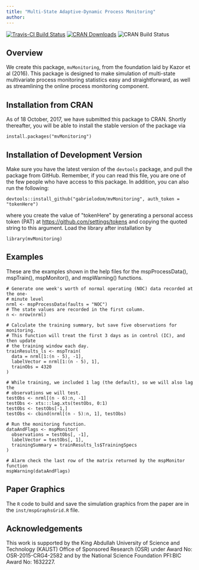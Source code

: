 ```yaml
---
title: "Multi-State Adaptive-Dynamic Process Monitoring"
author: 
---
```



[![Travis-CI Build Status](https://travis-ci.org/gabrielodom/mvMonitoring.svg?branch=master)](https://travis-ci.org/gabrielodom/mvMonitoring)
[![CRAN Downloads](https://cranlogs.r-pkg.org/badges/grand-total/mvMonitoring)](https://cranlogs.r-pkg.org/badges/grand-total/mvMonitoring)
![CRAN Build Status](http://www.r-pkg.org/badges/version/mvMonitoring)

## Overview
We create this package, `mvMonitoring`, from the foundation laid by Kazor et al (2016). This package is designed to make simulation of multi-state multivariate process monitoring statistics easy and straightforward, as well as streamlining the online process monitoring component.

## Installation from CRAN
As of 18 October, 2017, we have submitted this package to CRAN. Shortly thereafter, you will be able to install the stable version of the package via
```
install.packages("mvMonitoring")
```

## Installation of Development Version
Make sure you have the latest version of the `devtools` package, and pull the package from GitHub. Remember, if you can read this file, you are one of the few people who have access to this package. In addition, you can also run the following:
```
devtools::install_github("gabrielodom/mvMonitoring", auth_token = "tokenHere")
```

where you create the value of "tokenHere" by generating a personal access token (PAT) at https://github.com/settings/tokens and copying the quoted string to this argument.
Load the library after installation by
```
library(mvMonitoring)
```

## Examples
These are the examples shown in the help files for the mspProcessData(), mspTrain(), mspMonitor(), and mspWarning() functions.
```
# Generate one week's worth of normal operating (NOC) data recorded at the one-
# minute level
nrml <- mspProcessData(faults = "NOC")
# The state values are recorded in the first column.
n <- nrow(nrml)

# Calculate the training summary, but save five observations for monitoring.
# This function will treat the first 3 days as in control (IC), and then update
# the training window each day.
trainResults_ls <- mspTrain(
  data = nrml[1:(n - 5), -1],
  labelVector = nrml[1:(n - 5), 1],
  trainObs = 4320
)

# While training, we included 1 lag (the default), so we will also lag the
# observations we will test.
testObs <- nrml[(n - 6):n, -1]
testObs <- xts:::lag.xts(testObs, 0:1)
testObs <- testObs[-1,]
testObs <- cbind(nrml[(n - 5):n, 1], testObs)

# Run the monitoring function.
dataAndFlags <- mspMonitor(
  observations = testObs[, -1],
  labelVector = testObs[, 1],
  trainingSummary = trainResults_ls$TrainingSpecs
)

# Alarm check the last row of the matrix returned by the mspMonitor function
mspWarning(dataAndFlags)
```

## Paper Graphics
The `R` code to build and save the simulation graphics from the paper are in the `inst/mspGraphsGrid.R` file.

## Acknowledgements
This work is  supported by the King Abdullah University of Science and Technology (KAUST) Office of Sponsored Research (OSR) under Award No: OSR-2015-CRG4-2582 and by the National Science Foundation PFI:BIC Award No: 1632227.
